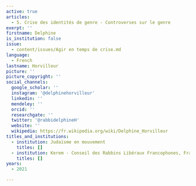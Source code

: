 ```yaml
---
active: true
articles:
  - 5. Crise des identités de genre - Controverses sur le genre
exerpt: ''
firstname: Delphine
is_institution: false
issue:
  - content/issues/Agir en temps de crise.md
language:
  - French
lastname: Horvilleur
picture: ''
picture_copyright: ''
social_channels:
  google_scholar: ''
  instagram: '@delphinehorvilleur'
  linkedin: ''
  mendeley: ''
  orcid: ''
  researchgate: ''
  twitter: '@rabbidelphineH'
  website: ''
  wikipedia: https://fr.wikipedia.org/wiki/Delphine_Horvilleur
titles_and_institutions:
  - institution: Judaïsme en mouvement
    titles: []
  - institution: Kerem - Conseil des Rabbins Libéraux Francophones, France
    titles: []
years:
  - 2021

---
```

